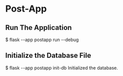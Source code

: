 # Post-App

## Run The Application
$ flask --app postapp run --debug

## Initialize the Database File
$ flask --app postapp init-db
Initialized the database.
